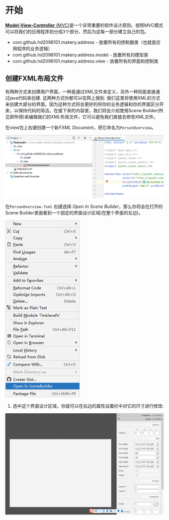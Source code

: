 # 开始

[**Model-View-Controller** (MVC)](www.runoob.com/design-pattern/mvc-pattern.html)是一个非常重要的软件设计原则。按照MVC模式可以将我们的应用程序划分成3个部分，然后为这每一部分建立自己的包。

- com.github.hd2098101.makery.address  - 放置所有的控制器类（也就是应用程序的业务逻辑）
- com.github.hd2098101.makery.address.model - 放置所有的模型类
- com.github.hd2098101.makery.address.view - 放置所有的界面和控制类

## 创建FXML布局文件

有两种方式来创建用户界面，一种是通过XML文件来定义，另外一种则是直接通过java代码来创建. 这两种方式你都可以在网上搜到. 我们这里将使用XML的方式来创建大部分的界面。因为这种方式将会更好的将你的业务逻辑和你的界面区分开来，以保持代码的简洁。在接下来的内容里，我们将会介绍使用Scene Builder(所见即所得)来编辑我们的XML布局文件，它可以避免我们直接去修改XML文件。

在view包上右键创建一个新*FXML Document*，把它命名为`PersonOverview`。

![](2.创建包.assets/Snipaste_2021-11-21_11-02-25.png)

在`PersonOverview.fxml` 右键选择 *Open In Scene Builder*，那么你将会在打开的Scene Builder里面看到一个固定的界面设计区域(在整个界面的左边)。

![](2.创建包.assets/Snipaste_2021-11-21_11-03-25.png)

1. 选中这个界面设计区域，你就可以在右边的属性设置栏中对它的尺寸进行修改:

![](2.创建包.assets/Snipaste_2021-11-21_11-05-30.png)

